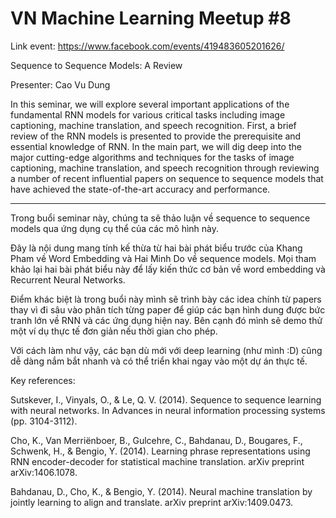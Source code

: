 # VN Machine Learning Meetup #8

Link event: https://www.facebook.com/events/419483605201626/

Sequence to Sequence Models: A Review

Presenter: Cao Vu Dung

In this seminar, we will explore several important applications of the fundamental RNN models for various critical tasks including image captioning, machine translation, and speech recognition. First, a brief review of the RNN models is presented to provide the prerequisite and essential knowledge of RNN. In the main part, we will dig deep into the major cutting-edge algorithms and techniques for the tasks of image captioning, machine translation, and speech recognition through reviewing a number of recent influential papers on sequence to sequence models that have achieved the state-of-the-art accuracy and performance.

---

Trong buổi seminar này, chúng ta sẽ thảo luận về sequence to sequence models qua ứng dụng cụ thể của các mô hình này.

Đây là nội dung mang tính kế thừa từ hai bài phát biểu trước của Khang Pham về Word Embedding và Hai Minh Do về sequence models. Mọi tham khảo lại hai bài phát biểu này để lấy kiến thức cơ bản về word embedding và Recurrent Neural Networks.

Điểm khác biệt là trong buổi này mình sẽ trình bày các idea chính từ papers thay vì đi sâu vào phân tích từng paper để giúp các bạn hình dung được bức tranh lớn về RNN và các ứng dụng hiện nay. Bên cạnh đó mình sẽ demo thử một ví dụ thực tế đơn giản nếu thời gian cho phép.

Với cách làm như vậy, các bạn dù mới với deep learning (như mình :D) cũng dễ dàng nắm bắt nhanh và có thể triển khai ngay vào một dự án thực tế.

Key references:

Sutskever, I., Vinyals, O., & Le, Q. V. (2014). Sequence to sequence learning with neural networks. In Advances in neural information processing systems (pp. 3104-3112).

Cho, K., Van Merriënboer, B., Gulcehre, C., Bahdanau, D., Bougares, F., Schwenk, H., & Bengio, Y. (2014). Learning phrase representations using RNN encoder-decoder for statistical machine translation. arXiv preprint arXiv:1406.1078.

Bahdanau, D., Cho, K., & Bengio, Y. (2014). Neural machine translation by jointly learning to align and translate. arXiv preprint arXiv:1409.0473.
